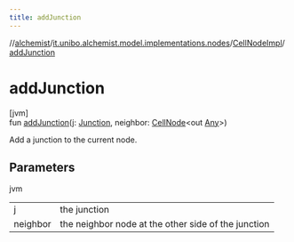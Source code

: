 ```yaml
---
title: addJunction
---
```

//[alchemist](../../../index.html)/[it.unibo.alchemist.model.implementations.nodes](../index.html)/[CellNodeImpl](index.html)/[addJunction](add-junction.html)



# addJunction



[jvm]\
fun [addJunction](add-junction.html)(j: [Junction](../../it.unibo.alchemist.model.implementations.molecules/-junction/index.html), neighbor: [CellNode](../../it.unibo.alchemist.model.interfaces/-cell-node/index.html)<out [Any](https://kotlinlang.org/api/latest/jvm/stdlib/kotlin/-any/index.html)>)



Add a junction to the current node.



## Parameters


jvm

| | |
|---|---|
| j | the junction |
| neighbor | the neighbor node at the other side of the junction |




